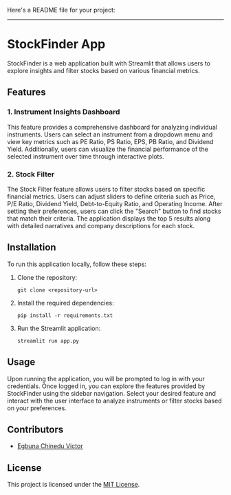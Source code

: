 Here's a README file for your project:

---

# StockFinder App

StockFinder is a web application built with Streamlit that allows users to explore insights and filter stocks based on various financial metrics.

## Features

### 1. Instrument Insights Dashboard

This feature provides a comprehensive dashboard for analyzing individual instruments. Users can select an instrument from a dropdown menu and view key metrics such as PE Ratio, PS Ratio, EPS, PB Ratio, and Dividend Yield. Additionally, users can visualize the financial performance of the selected instrument over time through interactive plots.

### 2. Stock Filter

The Stock Filter feature allows users to filter stocks based on specific financial metrics. Users can adjust sliders to define criteria such as Price, P/E Ratio, Dividend Yield, Debt-to-Equity Ratio, and Operating Income. After setting their preferences, users can click the "Search" button to find stocks that match their criteria. The application displays the top 5 results along with detailed narratives and company descriptions for each stock.

## Installation

To run this application locally, follow these steps:

1. Clone the repository:
   ```
   git clone <repository-url>
   ```

2. Install the required dependencies:
   ```
   pip install -r requirements.txt
   ```

3. Run the Streamlit application:
   ```
   streamlit run app.py
   ```

## Usage

Upon running the application, you will be prompted to log in with your credentials. Once logged in, you can explore the features provided by StockFinder using the sidebar navigation. Select your desired feature and interact with the user interface to analyze instruments or filter stocks based on your preferences.

## Contributors

- [Egbuna Chinedu Victor](https://github.com/enayds)

## License

This project is licensed under the [MIT License](LICENSE).